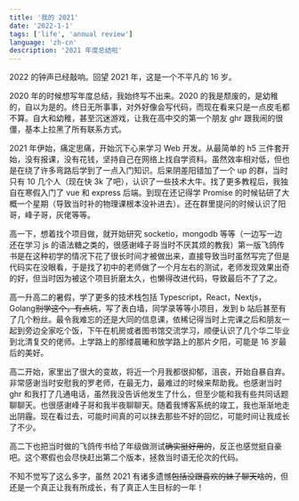 ```yaml
---
title: '我的 2021'
date: '2022-1-1'
tags: ['life', 'annual review']
language: 'zh-cn'
description: '2021 年度总结啦'
---
```


2022 的钟声已经敲响。回望 2021 年，这是一个不平凡的 16 岁。

2020 年的时候想写年度总结，我始终写不出来。2020 的我是颓废的，是幼稚的，自以为是的。终日无所事事，对外好像会写代码，而现在看来只是一点皮毛都不算。自大和幼稚，甚至沉迷游戏，让我在高中交的第一个朋友 ghr 跟我闹的很僵，基本上拉黑了所有联系方式。

2021 年伊始，痛定思痛，开始沉下心来学习 Web 开发。从最简单的 h5 三件套开始，没有报课，没有花钱，坚持自己在网络上找自学资料。虽然效率相对低，但也是在绕了许多弯路后学到了一点入门知识。后来阴差阳错加了一个 up 的群，当时只有 10 几个人（现在快 3k 了吧），认识了一些技术大牛。找了更多教程后，我独自在寒假入门了 vue 和 express 后端。到现在还记得学 Promise 的时候钻研了大概一个星期（导致当时补的物理课根本没补进去）。还在群里提问的时候认识了阳哥，峰子哥，灰佬等等。

高一下，想着找个项目做，就开始研究 socketio，mongodb 等等（一边写一边还在学习 js 的语法糖之类的，很感谢峰子哥当时不厌其烦的教我）第一版飞鸽传书是在这种初学的情况下花了很长时间才被做出来，直接导致当时虽然写完了但是代码实在没眼看，于是找了初中的老师做了一个月左右的测试，老师发现效果出奇的好，但当时因为被这个项目折磨太久，也懒得改进代码，导致最后不了了之。

高一升高二的暑假，学了更多的技术栈包括 Typescript，React，Nextjs，Golang~~别学这个，有点坑~~，写了表白墙，同学录等等小项目，发到 b 站后甚至有了几个粉丝。最令我难忘的还是大同的信息课，依稀记得当时上完课之后和朋友一起到旁边全家吃个饭，下午在机房或者图书馆交流学习，顺便认识了几个华二毕业到北清复交的佬师。上学路上的那缕晨曦和放学路上的那片夕阳，可能是 16 岁最后的美好。

高二开始，家里出了很大的变故，将近一个月我都很抑郁，沮丧，开始自暴自弃。非常感谢当时安慰我的罗老师，在最无力，最难过的时候来帮助我。也感谢当时 ghr 和我打了几通电话，虽然我没告诉他发生了什么，但至少能和我有些共同话题聊聊天。也很感谢峰子哥和我半夜聊聊天。随着我博客系统的竣工，我也渐渐地走出阴霾。现在看过去，可能时间真的可以抹去那些不好的回忆，可能时间让我成长了不少。

高二下也把当时做的飞鸽传书给了年级做测试~~确实挺好用的~~，反正也感觉挺自豪吧。这个寒假也会尽快赶出第二个版本，拯救当时语无伦次的代码。

不知不觉写了这么多字，虽然 2021 有诸多遗憾~~包括没跟喜欢的妹子聊天啥的~~，但还是一个真正让我有所成长，有了真正人生目标的一年！
